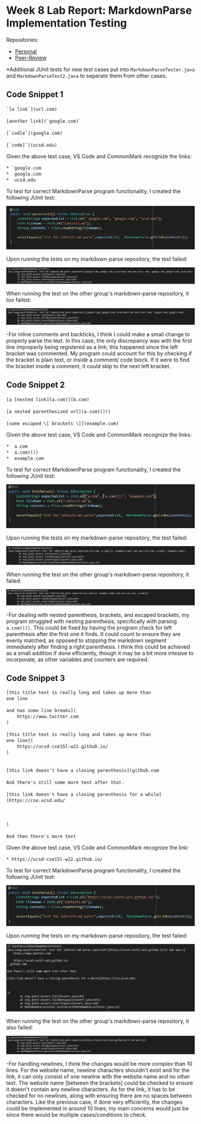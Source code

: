 # Week 8 Lab Report: MarkdownParse Implementation Testing

Repositories:
* [Personal](https://github.com/AAP127/markdown-parse)
* [Peer-Review](https://github.com/BenX-64/markdown-parse)


*Additional JUnit tests for new test cases put into `MarkdownParseTester.java` and `MarkdownParseTest2.java` to seperate them from other cases.

## Code Snippet 1

```
`[a link`](url.com)

[another link](`google.com)`

[`cod[e`](google.com)

[`code]`](ucsd.edu)

```

Given the above test case, VS Code and CommonMark recognize the links:

```
* `google.com
*  google.com
*  ucsd.edu
```

To test for correct MarkdownParse program functionality, I created the following JUnit test:

![Test1](week_8_source/Test1.PNG)

Upon running the tests on my markdown-parse repository, the test failed:

![MyFail1](week_8_source/MyFail1.PNG)

When running the test on the other group's markdown-parse repository, it too failed:

![BenFail1](week_8_source/BenFail1.PNG)


-For inline comments and backticks, I think I could make a small change to properly parse the text. In this case, the only discrepancy was with the first line improperly being registered as a link; this happened since the left bracket was commented. My program could account for this by checking if the bracket is plain text, or inside a comment/ code block. If it were to find the bracket inside a comment, it could skip to the next left bracket.


## Code Snippet 2

```
[a [nested link](a.com)](b.com)

[a nested parenthesized url](a.com(()))

[some escaped \[ brackets \]](example.com)

```

Given the above test case, VS Code and CommonMark recognize the links:

```
*  a.com
*  a.com(())
*  example.com
```

To test for correct MarkdownParse program functionality, I created the following JUnit test:

![Test2](week_8_source/Test2.PNG)

Upon running the tests on my markdown-parse repository, the test failed:

![MyFail2](week_8_source/MyFail2.PNG)

When running the test on the other group's markdown-parse repository, it failed:

![BenFail2](week_8_source/BenFail2.PNG)

-For dealing with nested parenthesis, brackets, and escaped brackets, my program struggled with nesting parenthesis, specifically with parsing `a.com(())`. This could be fixed by having the program check for left parenthesis after the first one it finds. It could count to ensure they are evenly matched, as opposed to stopping the markdown segment immediately after finding a right parenthesis. I think this could be achieved as a small addition if done efficiently, though it may be a bit more intesive to incorporate, as other variables and counters are required.

## Code Snippet 3

```
[this title text is really long and takes up more than 
one line

and has some line breaks](
    https://www.twitter.com
)

[this title text is really long and takes up more than 
one line](
    https://ucsd-cse15l-w22.github.io/
)


[this link doesn't have a closing parenthesis](github.com

And there's still some more text after that.

[this link doesn't have a closing parenthesis for a while](https://cse.ucsd.edu/



)

And then there's more text

```

Given the above test case, VS Code and CommonMark recognize the link:

```
* https://ucsd-cse15l-w22.github.io/
```

To test for correct MarkdownParse program functionality, I created the following JUnit test:

![Test3](week_8_source/Test3.PNG)

Upon running the tests on my markdown-parse repository, the test failed:

![MyFail3](week_8_source/MyFail3.PNG)

When running the test on the other group's markdown-parse repository, it also failed:

![BenFail3](week_8_source/BenFail3.PNG)


-For handling newlines, I think the changes would be more complex than 10 lines. For the website name, newline characters shouldn't exist and for the link, it can only consist of one newline with the website name and no other text. The website name [between the brackets] could be checked to ensure it doesn't contain any newline characters. As for the link, it has to be checked for no newlines, along with ensuring there are no spaces between characters. Like the previous case, if done very efficiently, the changes could be implemented in around 10 lines; my main concerns would just be since there would be multiple cases/conditions to check.